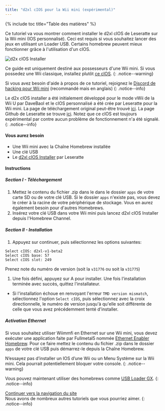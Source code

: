 ```yaml
---
title: "d2xl cIOS pour la Wii mini (expérimental)"
---
```


{% include toc title="Table des matières" %}

Ce tutoriel va vous montrer comment installer le d2xl cIOS de Leseratte sur la Wii mini (IOS personnalisé). Ceci est requis si vous souhaitez lancer des jeux en utilisant un Loader USB. Certains homebrew peuvent mieux fonctionner grâce à l'utilisation d'un cIOS.

![d2x cIOS Installer](/images/cIOS.png)

Ce guide est uniquement destiné aux possesseurs d'une Wii mini. Si vous possedez une Wii classique, installez plutôt [ce cIOS](cios).
{: .notice--warning}

Si vous avez besoin d'aide à propos de ce tutoriel, rejoignez le [Discord de hacking pour Wii mini](https://discord.gg/6ryxnkS) (recommandé mais en anglais)
{: .notice--info}

Le d2x cIOS installer a été initialement développé pour le mode vWii de la Wii U par DaveBaol et le cIOS personnalisé a été crée par Leseratte pour la Wii mini. La page de téléchargement original peut-être trouvé [ici](https://wii.leseratte10.de/d2xl-cIOS/). La page Github de Leseratte se trouve [ici](https://github.com/Leseratte10/d2xl-cios). Notez que ce cIOS est toujours expérimental par contre aucun problème de fonctionnement n'a été signalé.
{: .notice--info}

#### Vous aurez besoin

* Une Wii mini avec la Chaîne Homebrew installée
* Une clé USB
* Le [d2xl cIOS Installer](/assets/files/d2xl_wii_mini_cIOS_installer_v1_beta2.zip) par Leseratte

#### Instructions

##### Section I - Téléchargement

1. Mettez le contenu du fichier .zip dans le dans le dossier `apps` de votre carte SD ou de votre clé USB. Si le dossier `apps` n'existe pas, vous devez le créer à la racine de votre périphérique de stockage. Vous en aurez également besoin pour d'autres Homebrews.
1. Insérez votre clé USB dans votre Wii mini puis lancez d2xl cIOS Installer depuis l'Homebrew Channel.

##### Section II - Installation

1. Appuyez sur continuer, puis sélectionnez les options suivantes:
```
Select cIOS: d2xl-v1-beta2
Select cIOS base: 57
Select cIOS slot: 249
```

Prenez note du numéro de version (soit la `v31776` ou soit la `v31775`)
1. Une fois défini, appuyez sur A pour installer. Une fois l'installation terminée avec succès, quittez l'installateur.
  - Si l'installation échoue en renvoyant l'erreur `TMD version mismatch`, sélectionnez l'option `Select cIOS`, puis sélectionnez avec la croix directionnelle, le numéro de version jusqu'à qu'elle soit différente de celle que vous avez précédemment tenté d'installer.


##### Activation Ethernet
Si vous souhaitez utiliser Wiimmfi en Ethernet sur une Wii mini, vous devez exécuter une application faite par Fullmetal5 nommée [Ethernet Enabler Homebrew](/assets/files/Wii_Mini_Ethernet_Enable.zip). Pour ce faire mettez le contenu du fichier .zip dans le dossier `apps` de votre clé USB puis démarrez-le depuis la Chaîne Homebrew.

N’essayez pas d’installer un IOS d’une Wii ou un Menu Système sur la Wii mini. Cela pourrait potentiellement bloquer votre console.
{: .notice--warning}

Vous pouvez maintenant utiliser des homebrews comme [USB Loader GX](usbloadergx).
{: .notice--info}

[Continuer vers la navigation du site](site-navigation)<br> Nous avons de nombreux autres tutoriels que vous pourriez aimer.
{: .notice--info}
